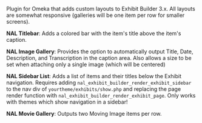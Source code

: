 Plugin for Omeka that adds custom layouts to Exhibit Builder 3.x. All layouts are somewhat responsive (galleries will be one item per row for smaller screens).

**NAL Titlebar**: Adds a colored bar with the item's title above the item's caption.

**NAL Image Gallery**: Provides the option to automatically output Title, Date, Description, and Transcription in the caption area. Also allows a size to be set when attaching only a single image (which will be centered)

**NAL Sidebar List**: Adds a list of items and their titles below the Exhibit navigation. Requires adding `nal_exhibit_builder_render_exhibit_sidebar` to the nav div of `yourtheme/exhibits/show.php` and replacing the page render function with `nal_exhibit_builder_render_exhibit_page`. Only works with themes which show navigation in a sidebar!

**NAL Movie Gallery**: Outputs two Moving Image items per row.
